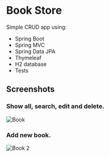 # Book Store

Simple CRUD app using:
- Spring Boot
- Spring MVC 
- Spring Data JPA 
- Thymeleaf
- H2 database
- Tests

## Screenshots
### Show all, search, edit and delete.
![Book](https://user-images.githubusercontent.com/89692428/164022599-fa9c6c68-9f4c-4452-92f2-445dfeb5817e.png)

### Add new book.
![Book 2](https://user-images.githubusercontent.com/89692428/164022616-68dda37b-7987-44ae-8ff6-03c1463fb5e7.png)
